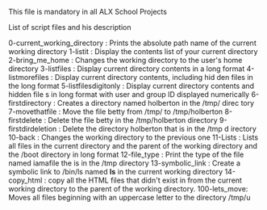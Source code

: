 This file is mandatory in all ALX School Projects

List of script files and his description

0-current_working_directory : Prints the absolute path name of the                                     current working directory
1-listit : Display the contents list of your current directory
2-bring_me_home : Changes the working directory to the user's home                         directory
3-listfiles : Display current directory contents in a long format
4-listmorefiles : Display current directory contents, including hid                        den files in the long format
5-listfilesdigitonly : Display current directory contents and hidden file                       s in long format with user and group ID displayed                        numerically
6-firstdirectory : Creates a directory named holberton in the /tmp/ direc                   tory
7-movethatfile : Move the file betty from /tmp/ to /tmp/holberton
8-firstdelete : Delete the file betty in the /tmp/holberton directory
9-firstdirdeletion : Delete the directory holberton that is in the /tmp d                     irectory
10-back : Changes the working directory to the previous one
11-Lists : Lists all files in the current directory and the parent of the            working directory and the /boot directory in long format
12-file_type : Print the type of the file named iamafile the is in the                   /tmp directory
13-symbolic_link : Create a symbolic link to /bin/ls named __ls__ in the                    current working directory
14-copy_html : copy all the HTML files that didn't exist in from the current working directory to the parent of the working directory.
100-lets_move: Moves all files beginning with an uppercase letter to the directory /tmp/u